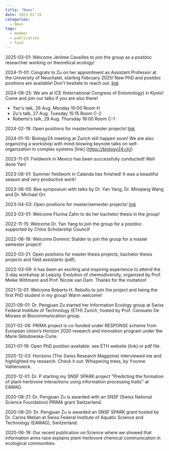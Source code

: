 ```yaml
---
title: "News"
date: 2023-02-19
categories:
  - News
tags:
  - member
  - publication
  - fund
---
```

2025-03-01: Welcome Jérôme Cavailles to join the group as a postdoc researcher working on theoretical ecology!

2024-11-01: Congrats to Zu on her appointment as Assistant Professor at the University of Neuchatel, starting February 2025! New PhD and postdoc positions are available! Don't hesitate to reach out. [link](https://informationecology.github.io/openpositions/)


2024-08-25: We are at ICE (International Congress of Entomology) in Kyoto! Come and join our talks if you are also there! 
 - Yan's talk, 26 Aug. Monday 10:00 Room H
 - Zu's talk, 27 Aug. Tuesday 15:15 Room C-2
 - Roberto's talk, 29 Aug. Thursday 18:00 Room C-1

2024-02-19: Open positions for master/semester projects! [link](https://informationecology.github.io/openpositions/)

2024-01-10: Biology24 meeting at Zurich will happen soon! We are also organizing a workshop with mind-blowing keynote talks on self-organization in complex systems [link] (https://biology24.ch/)

2023-11-01: Fieldwork in Mexico has been successfully conducted! Well done Yan!

2023-08-01: Summer fieldwork in Calanda has finished! It was a beautiful season and very productive work!

2023-06-05: Bee symposium with talks by Dr. Yan Yang, Dr. Minqiang Wang and Dr. Michael Orr

2023-04-03: Open positions for master/semester projects! [link](https://informationecology.github.io/openpositions/)

2023-03-01: Welcome Flurina Zahn to do her bachelor thesis in the group!

2022-11-15: Welcome Dr. Yan Yang to join the group for a postdoc supported by China Scholarship Council!

2022-06-18: Welcome Dominic Stalder to join the group for a master semester project!

2022-03-21: Open positions for master thesis projects, bachelor thesis projects and field assistants (pdf).

2022-03-09: It has been an exciting and inspiring experience to attend the 3-day workshop at Leipzig: Evolution of chemodiversity, organized by Prof. Meike Wittmann and Prof. Nicole van Dam. Thanks for the invitation!

2021-12-01: Welcome Roberto H. Rebollo to join the project and being the first PhD student in my group! Warm welcome!

2021-09-01: Dr. Pengjuan Zu started her Information Ecology group at Swiss Federal Institute of Technology (ETH) Zurich, hosted by Prof. Consuelo De Moraes at Biocommunication group.

2021-02-08: PRIMA project is co-funded under RESPONSE scheme from European Union’s Horizon 2020 research and innovation program under the Marie Skłodowska-Curie.

2021-01-19: Open PhD position available: see ETH website (link) or pdf file.

2020-12-03: Horizons (The Swiss Research Magazine) interviewed me and highlighted my research. Check it out: Whispering trees, by Yvonne Vahlensieck.

2020-12-01: Dr. P starting my SNSF SPARK project "Predicting the formation of plant-herbivore interactions using information processing traits" at EAWAG.

2020-08-21: Dr. Pengjuan Zu is awarded with an SNSF (Swiss National Science Foundation) PRIMA grant  Switzerland.

2020-08-20: Dr. Pengjuan Zu is awarded an SNSF SPARK grant hosted by Dr. Carlos Melian at Swiss Federal Institute of Aquatic Science and Technology (EAWAG), Switzerland.

2020-06-19: Our recent publication on Science where we showed that information arms race explains plant-herbivore chemical communication in ecological communities.
